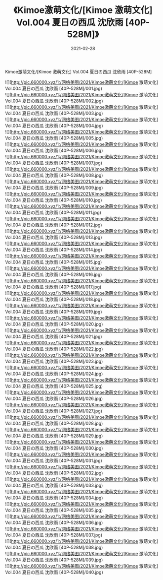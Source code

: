 ﻿---
layout: post
title:  《Kimoe激萌文化/[Kimoe 激萌文化] Vol.004 夏日の西瓜 沈欣雨 [40P-528M]》
date:   2021-02-28
img: http://pic.660000.xyz/1:/网络美图/2021/Kimoe激萌文化/[Kimoe 激萌文化] Vol.004 夏日の西瓜 沈欣雨 [40P-528M]/000.jpg
categories: [美女, 清纯, 唯美]
---

Kimoe激萌文化/[Kimoe 激萌文化] Vol.004 夏日の西瓜 沈欣雨 [40P-528M]

 ![](http://pic.660000.xyz/1:/网络美图/2021/Kimoe激萌文化/[Kimoe 激萌文化] Vol.004 夏日の西瓜 沈欣雨 [40P-528M]/001.jpg) <br>![](http://pic.660000.xyz/1:/网络美图/2021/Kimoe激萌文化/[Kimoe 激萌文化] Vol.004 夏日の西瓜 沈欣雨 [40P-528M]/002.jpg) <br>![](http://pic.660000.xyz/1:/网络美图/2021/Kimoe激萌文化/[Kimoe 激萌文化] Vol.004 夏日の西瓜 沈欣雨 [40P-528M]/003.jpg) <br>![](http://pic.660000.xyz/1:/网络美图/2021/Kimoe激萌文化/[Kimoe 激萌文化] Vol.004 夏日の西瓜 沈欣雨 [40P-528M]/004.jpg) <br>![](http://pic.660000.xyz/1:/网络美图/2021/Kimoe激萌文化/[Kimoe 激萌文化] Vol.004 夏日の西瓜 沈欣雨 [40P-528M]/005.jpg) <br>![](http://pic.660000.xyz/1:/网络美图/2021/Kimoe激萌文化/[Kimoe 激萌文化] Vol.004 夏日の西瓜 沈欣雨 [40P-528M]/006.jpg) <br>![](http://pic.660000.xyz/1:/网络美图/2021/Kimoe激萌文化/[Kimoe 激萌文化] Vol.004 夏日の西瓜 沈欣雨 [40P-528M]/007.jpg) <br>![](http://pic.660000.xyz/1:/网络美图/2021/Kimoe激萌文化/[Kimoe 激萌文化] Vol.004 夏日の西瓜 沈欣雨 [40P-528M]/008.jpg) <br>![](http://pic.660000.xyz/1:/网络美图/2021/Kimoe激萌文化/[Kimoe 激萌文化] Vol.004 夏日の西瓜 沈欣雨 [40P-528M]/009.jpg) <br>![](http://pic.660000.xyz/1:/网络美图/2021/Kimoe激萌文化/[Kimoe 激萌文化] Vol.004 夏日の西瓜 沈欣雨 [40P-528M]/010.jpg) <br>![](http://pic.660000.xyz/1:/网络美图/2021/Kimoe激萌文化/[Kimoe 激萌文化] Vol.004 夏日の西瓜 沈欣雨 [40P-528M]/011.jpg) <br>![](http://pic.660000.xyz/1:/网络美图/2021/Kimoe激萌文化/[Kimoe 激萌文化] Vol.004 夏日の西瓜 沈欣雨 [40P-528M]/012.jpg) <br>![](http://pic.660000.xyz/1:/网络美图/2021/Kimoe激萌文化/[Kimoe 激萌文化] Vol.004 夏日の西瓜 沈欣雨 [40P-528M]/013.jpg) <br>![](http://pic.660000.xyz/1:/网络美图/2021/Kimoe激萌文化/[Kimoe 激萌文化] Vol.004 夏日の西瓜 沈欣雨 [40P-528M]/014.jpg) <br>![](http://pic.660000.xyz/1:/网络美图/2021/Kimoe激萌文化/[Kimoe 激萌文化] Vol.004 夏日の西瓜 沈欣雨 [40P-528M]/015.jpg) <br>![](http://pic.660000.xyz/1:/网络美图/2021/Kimoe激萌文化/[Kimoe 激萌文化] Vol.004 夏日の西瓜 沈欣雨 [40P-528M]/016.jpg) <br>![](http://pic.660000.xyz/1:/网络美图/2021/Kimoe激萌文化/[Kimoe 激萌文化] Vol.004 夏日の西瓜 沈欣雨 [40P-528M]/017.jpg) <br>![](http://pic.660000.xyz/1:/网络美图/2021/Kimoe激萌文化/[Kimoe 激萌文化] Vol.004 夏日の西瓜 沈欣雨 [40P-528M]/018.jpg) <br>![](http://pic.660000.xyz/1:/网络美图/2021/Kimoe激萌文化/[Kimoe 激萌文化] Vol.004 夏日の西瓜 沈欣雨 [40P-528M]/019.jpg) <br>![](http://pic.660000.xyz/1:/网络美图/2021/Kimoe激萌文化/[Kimoe 激萌文化] Vol.004 夏日の西瓜 沈欣雨 [40P-528M]/020.jpg) <br>![](http://pic.660000.xyz/1:/网络美图/2021/Kimoe激萌文化/[Kimoe 激萌文化] Vol.004 夏日の西瓜 沈欣雨 [40P-528M]/021.jpg) <br>![](http://pic.660000.xyz/1:/网络美图/2021/Kimoe激萌文化/[Kimoe 激萌文化] Vol.004 夏日の西瓜 沈欣雨 [40P-528M]/022.jpg) <br>![](http://pic.660000.xyz/1:/网络美图/2021/Kimoe激萌文化/[Kimoe 激萌文化] Vol.004 夏日の西瓜 沈欣雨 [40P-528M]/023.jpg) <br>![](http://pic.660000.xyz/1:/网络美图/2021/Kimoe激萌文化/[Kimoe 激萌文化] Vol.004 夏日の西瓜 沈欣雨 [40P-528M]/024.jpg) <br>![](http://pic.660000.xyz/1:/网络美图/2021/Kimoe激萌文化/[Kimoe 激萌文化] Vol.004 夏日の西瓜 沈欣雨 [40P-528M]/025.jpg) <br>![](http://pic.660000.xyz/1:/网络美图/2021/Kimoe激萌文化/[Kimoe 激萌文化] Vol.004 夏日の西瓜 沈欣雨 [40P-528M]/026.jpg) <br>![](http://pic.660000.xyz/1:/网络美图/2021/Kimoe激萌文化/[Kimoe 激萌文化] Vol.004 夏日の西瓜 沈欣雨 [40P-528M]/027.jpg) <br>![](http://pic.660000.xyz/1:/网络美图/2021/Kimoe激萌文化/[Kimoe 激萌文化] Vol.004 夏日の西瓜 沈欣雨 [40P-528M]/028.jpg) <br>![](http://pic.660000.xyz/1:/网络美图/2021/Kimoe激萌文化/[Kimoe 激萌文化] Vol.004 夏日の西瓜 沈欣雨 [40P-528M]/029.jpg) <br>![](http://pic.660000.xyz/1:/网络美图/2021/Kimoe激萌文化/[Kimoe 激萌文化] Vol.004 夏日の西瓜 沈欣雨 [40P-528M]/030.jpg) <br>![](http://pic.660000.xyz/1:/网络美图/2021/Kimoe激萌文化/[Kimoe 激萌文化] Vol.004 夏日の西瓜 沈欣雨 [40P-528M]/031.jpg) <br>![](http://pic.660000.xyz/1:/网络美图/2021/Kimoe激萌文化/[Kimoe 激萌文化] Vol.004 夏日の西瓜 沈欣雨 [40P-528M]/032.jpg) <br>![](http://pic.660000.xyz/1:/网络美图/2021/Kimoe激萌文化/[Kimoe 激萌文化] Vol.004 夏日の西瓜 沈欣雨 [40P-528M]/033.jpg) <br>![](http://pic.660000.xyz/1:/网络美图/2021/Kimoe激萌文化/[Kimoe 激萌文化] Vol.004 夏日の西瓜 沈欣雨 [40P-528M]/034.jpg) <br>![](http://pic.660000.xyz/1:/网络美图/2021/Kimoe激萌文化/[Kimoe 激萌文化] Vol.004 夏日の西瓜 沈欣雨 [40P-528M]/035.jpg) <br>![](http://pic.660000.xyz/1:/网络美图/2021/Kimoe激萌文化/[Kimoe 激萌文化] Vol.004 夏日の西瓜 沈欣雨 [40P-528M]/036.jpg) <br>![](http://pic.660000.xyz/1:/网络美图/2021/Kimoe激萌文化/[Kimoe 激萌文化] Vol.004 夏日の西瓜 沈欣雨 [40P-528M]/037.jpg) <br>![](http://pic.660000.xyz/1:/网络美图/2021/Kimoe激萌文化/[Kimoe 激萌文化] Vol.004 夏日の西瓜 沈欣雨 [40P-528M]/038.jpg) <br>![](http://pic.660000.xyz/1:/网络美图/2021/Kimoe激萌文化/[Kimoe 激萌文化] Vol.004 夏日の西瓜 沈欣雨 [40P-528M]/039.jpg) <br>![](http://pic.660000.xyz/1:/网络美图/2021/Kimoe激萌文化/[Kimoe 激萌文化] Vol.004 夏日の西瓜 沈欣雨 [40P-528M]/040.jpg) <br>